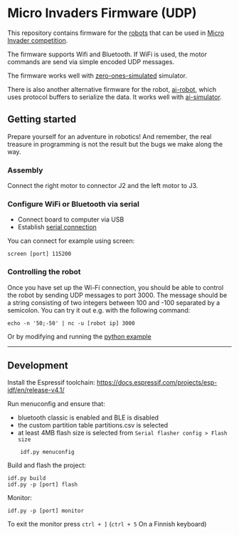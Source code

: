 # Micro Invaders Firmware (UDP)

This repository contains firmware for the [robots](https://github.com/robot-uprising-hq/ai-robot-hardware) that can be used in [Micro Invader competition](https://github.com/robot-uprising-hq/ai-guide).

The firmware supports Wifi and Bluetooth. If WiFi is used, the motor commands are send via simple encoded UDP messages.

The firmware works well with [zero-ones-simulated](https://github.com/zero-ones-given/zero-ones-simulated) simulator.

There is also another alternative firmware for the robot, [ai-robot](https://github.com/robot-uprising-hq/ai-robot), which uses protocol buffers to serialize the data. It works well with [ai-simulator](https://github.com/robot-uprising-hq/ai-simulator).

## Getting started

Prepare yourself for an adventure in robotics! And remember, the real treasure in programming is not the result but the bugs we make along the way.

### Assembly

Connect the right motor to connector J2 and the left motor to J3.

### Configure WiFi or Bluetooth via serial

- Connect board to computer via USB
- Establish [serial connection](https://docs.espressif.com/projects/esp-idf/en/release-v4.1/get-started/establish-serial-connection.html)

You can connect for example using screen:

    screen [port] 115200

### Controlling the robot

Once you have set up the Wi-Fi connection, you should be able to control the robot by sending UDP messages to port 3000. The message should be a string consisting of two integers between 100 and -100 separated by a semicolon. You can try it out e.g. with the following command:

    echo -n '50;-50' | nc -u [robot ip] 3000

Or by modifying and running the [python example](examples/send-udp.py)

---

## Development

Install the Espressif toolchain: https://docs.espressif.com/projects/esp-idf/en/release-v4.1/

Run menuconfig and ensure that:

- bluetooth classic is enabled and BLE is disabled
- the custom partition table partitions.csv is selected
- at least 4MB flash size is selected from `Serial flasher config > Flash size`

```
    idf.py menuconfig
```

Build and flash the project:

    idf.py build
    idf.py -p [port] flash

Monitor:

    idf.py -p [port] monitor

To exit the monitor press `ctrl + ]` (`ctrl + 5` On a Finnish keyboard)
